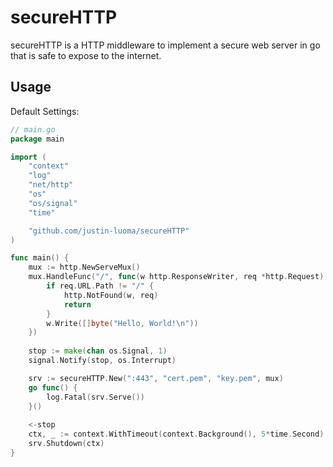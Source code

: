 ﻿# secureHTTP

secureHTTP is a HTTP middleware to implement a secure web server in go that is safe to expose to the internet.

## Usage

Default Settings:

~~~go
// main.go
package main

import (  
	"context"  
	"log"
	"net/http"
	"os"
	"os/signal"
	"time"

	"github.com/justin-luoma/secureHTTP"
)

func main() {
	mux := http.NewServeMux()
	mux.HandleFunc("/", func(w http.ResponseWriter, req *http.Request) {
		if req.URL.Path != "/" {
			http.NotFound(w, req)
			return
		}
		w.Write([]byte("Hello, World!\n"))
	})
	
	stop := make(chan os.Signal, 1)
	signal.Notify(stop, os.Interrupt)

	srv := secureHTTP.New(":443", "cert.pem", "key.pem", mux)
	go func() {
		log.Fatal(srv.Serve())
	}()
	
	<-stop
	ctx, _ := context.WithTimeout(context.Background(), 5*time.Second)
	srv.Shutdown(ctx)
}
~~~
